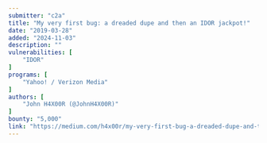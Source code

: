 ```yaml
---
submitter: "c2a"
title: "My very first bug: a dreaded dupe and then an IDOR jackpot!"
date: "2019-03-28"
added: "2024-11-03"
description: ""
vulnerabilities: [
    "IDOR"
]
programs: [
    "Yahoo! / Verizon Media"
]
authors: [
    "John H4X00R (@JohnH4X00R)"
]
bounty: "5,000"
link: "https://medium.com/h4x00r/my-very-first-bug-a-dreaded-dupe-and-then-an-idor-jackpot-d01b69f6fbae"
---
```




